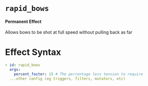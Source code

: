 # `rapid_bows`
#### Permanent Effect

Allows bows to be shot at full speed without pulling back as far

# Effect Syntax
```yaml
- id: rapid_bows
  args:
    percent_faster: 15 # The percentage less tension to require
  ...other config (eg triggers, filters, mutators, etc)
```
